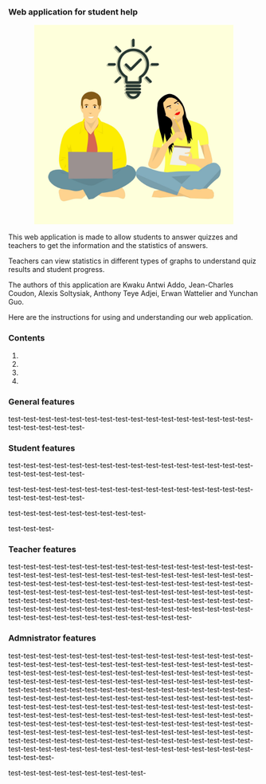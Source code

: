 ### Web application for student help

<div align="center">
    <img src="https://github.com/RealAcharnes/M1-S2-Project-Student-Feedback/blob/main/.github/media/brain-storming.png" width="400" height="400">
</div>

This web application is made to allow students to answer quizzes and teachers to get the information and the statistics of answers.

Teachers can view statistics in different types of graphs to understand quiz results and student progress.

The authors of this application are Kwaku Antwi Addo, Jean-Charles Coudon, Alexis Soltysiak, Anthony Teye Adjei, Erwan Wattelier and Yunchan Guo.

Here are the instructions for using and understanding our web application.

### Contents

1. [General features]: (#general-features)

2. [Student features]: (#student-features)

3. [Teacher features]: (#teacher-features)

4. [Adminstrator Features]: (#administrator-features)

### General features

test-test-test-test-test-test-test-test-test-test-test-test-test-test-test-test-test-test-test-test-test-

### Student features

test-test-test-test-test-test-test-test-test-test-test-test-test-test-test-test-test-test-test-test-test-

test-test-test-test-test-test-test-test-test-test-test-test-test-test-test-test-test-test-test-test-test-

test-test-test-test-test-test-test-test-test-

test-test-test-

### Teacher features

test-test-test-test-test-test-test-test-test-test-test-test-test-test-test-test-test-test-test-test-test-test-test-test-test-test-test-test-test-test-test-test-test-test-test-test-test-test-test-test-test-test-test-test-test-test-test-test-test-test-test-test-test-test-test-test-test-test-test-test-test-test-test-test-test-test-test-test-test-test-test-test-test-test-test-test-test-test-test-test-test-test-test-test-test-test-test-test-test-test-test-test-test-test-test-test-test-test-test-test-test-test-test-test-test-test-test-test-

### Admnistrator features

test-test-test-test-test-test-test-test-test-test-test-test-test-test-test-test-test-test-test-test-test-test-test-test-test-test-test-test-test-test-test-test-test-test-test-test-test-test-test-test-test-test-test-test-test-test-test-test-test-test-test-test-test-test-test-test-test-test-test-test-test-test-test-test-test-test-test-test-test-test-test-test-test-test-test-test-test-test-test-test-test-test-test-test-test-test-test-test-test-test-test-test-test-test-test-test-test-test-test-test-test-test-test-test-test-test-test-test-test-test-test-test-test-test-test-test-test-test-test-test-test-test-test-test-test-test-test-test-test-test-test-test-test-test-test-test-test-test-test-test-test-test-test-test-test-test-test-test-test-test-test-test-test-test-test-test-test-test-test-test-test-test-test-test-test-test-test-test-test-test-test-test-test-test-test-test-test-test-test-test-test-test-test-test-test-test-test-test-test-test-test-test-test-test-test-

test-test-test-test-test-test-test-test-test-

